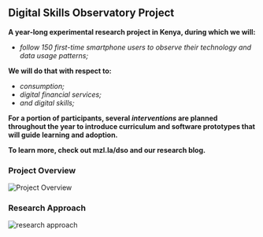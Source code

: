 ## Digital Skills Observatory Project

**A year-long experimental research project in Kenya, during which we will:**

- *follow 150 first-time smartphone users to observe their technology and data usage patterns;*

**We will do that with respect to:**

- *consumption;*
- *digital financial services;* 
- *and digital skills;*

**For a portion of participants, several *interventions* are planned throughout the year to introduce curriculum and software prototypes that will guide learning and adoption.**

**To learn more, check out mzl.la/dso and our research blog.**

### Project Overview

![Project Overview](program-structure.png) 


### Research Approach

![research approach](program-venn.png)
